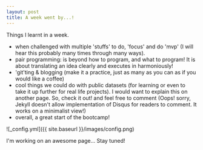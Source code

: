 ```yaml
---
layout: post
title: A week went by...!
---
```


Things I learnt in a week.
- when challenged with multiple 'stuffs' to do, 'focus' and do 'mvp' (I will hear this probably many times through many ways). 
- pair programming: is beyond how to program, and what to program! It is about translating an idea clearly and executes in harmoniously!
- 'git'ting & blogging (make it a practice, just as many as you can as if you would like a coffee)
- cool things we could do with public datasets (for learning or even to take it up further for real life projects). I would want to explain this on another page. So, check it out! and feel free to comment (Oops! sorry, Jekyll doesn't allow implementation of Disqus for readers to comment. It works on a minimalist view!)
- overall, a great start of the bootcamp!

![_config.yml]({{ site.baseurl }}/images/config.png)

I'm working on an awesome page... Stay tuned!